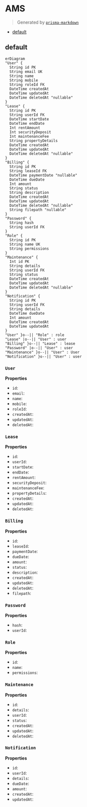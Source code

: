 # AMS
> Generated by [`prisma-markdown`](https://github.com/samchon/prisma-markdown)

- [default](#default)

## default
```mermaid
erDiagram
"User" {
  String id PK
  String email UK
  String name
  String mobile
  String roleId FK
  DateTime createdAt
  DateTime updatedAt
  DateTime deletedAt "nullable"
}
"Lease" {
  String id PK
  String userId FK
  DateTime startDate
  DateTime endDate
  Int rentAmount
  Int securityDeposit
  Int maintenanceFee
  String propertyDetails
  DateTime createdAt
  DateTime updatedAt
  DateTime deletedAt "nullable"
}
"Billing" {
  String id PK
  String leaseId FK
  DateTime paymentDate "nullable"
  DateTime dueDate
  Int amount
  String status
  String description
  DateTime createdAt
  DateTime updatedAt
  DateTime deletedAt "nullable"
  String filepath "nullable"
}
"Password" {
  String hash
  String userId FK
}
"Role" {
  String id PK
  String name UK
  String permissions
}
"Maintenance" {
  Int id PK
  String details
  String userId FK
  String status
  DateTime createdAt
  DateTime updatedAt
  DateTime deletedAt "nullable"
}
"Notification" {
  String id PK
  String userId FK
  String details
  DateTime dueDate
  Int amount
  DateTime createdAt
  DateTime updatedAt
}
"User" }o--|| "Role" : role
"Lease" |o--|| "User" : user
"Billing" }o--|| "Lease" : lease
"Password" |o--|| "User" : user
"Maintenance" }o--|| "User" : User
"Notification" }o--|| "User" : user
```

### `User`

**Properties**
  - `id`: 
  - `email`: 
  - `name`: 
  - `mobile`: 
  - `roleId`: 
  - `createdAt`: 
  - `updatedAt`: 
  - `deletedAt`: 

### `Lease`

**Properties**
  - `id`: 
  - `userId`: 
  - `startDate`: 
  - `endDate`: 
  - `rentAmount`: 
  - `securityDeposit`: 
  - `maintenanceFee`: 
  - `propertyDetails`: 
  - `createdAt`: 
  - `updatedAt`: 
  - `deletedAt`: 

### `Billing`

**Properties**
  - `id`: 
  - `leaseId`: 
  - `paymentDate`: 
  - `dueDate`: 
  - `amount`: 
  - `status`: 
  - `description`: 
  - `createdAt`: 
  - `updatedAt`: 
  - `deletedAt`: 
  - `filepath`: 

### `Password`

**Properties**
  - `hash`: 
  - `userId`: 

### `Role`

**Properties**
  - `id`: 
  - `name`: 
  - `permissions`: 

### `Maintenance`

**Properties**
  - `id`: 
  - `details`: 
  - `userId`: 
  - `status`: 
  - `createdAt`: 
  - `updatedAt`: 
  - `deletedAt`: 

### `Notification`

**Properties**
  - `id`: 
  - `userId`: 
  - `details`: 
  - `dueDate`: 
  - `amount`: 
  - `createdAt`: 
  - `updatedAt`: 
